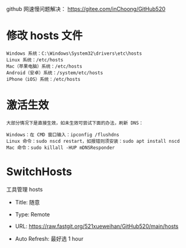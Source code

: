 
github 网速慢问题解决：
https://gitee.com/inChoong/GitHub520

# 修改 hosts 文件

    Windows 系统：C:\Windows\System32\drivers\etc\hosts
    Linux 系统：/etc/hosts
    Mac（苹果电脑）系统：/etc/hosts
    Android（安卓）系统：/system/etc/hosts
    iPhone（iOS）系统：/etc/hosts
    
# 激活生效
    大部分情况下是直接生效，如未生效可尝试下面的办法，刷新 DNS：
    
    Windows：在 CMD 窗口输入：ipconfig /flushdns
    Linux 命令：sudo nscd restart，如报错则须安装：sudo apt install nscd
    Mac 命令：sudo killall -HUP mDNSResponder
    
# SwitchHosts 
工具管理 hosts

* Title: 随意

* Type: Remote

* URL: https://raw.fastgit.org/521xueweihan/GitHub520/main/hosts

* Auto Refresh: 最好选 1 hour